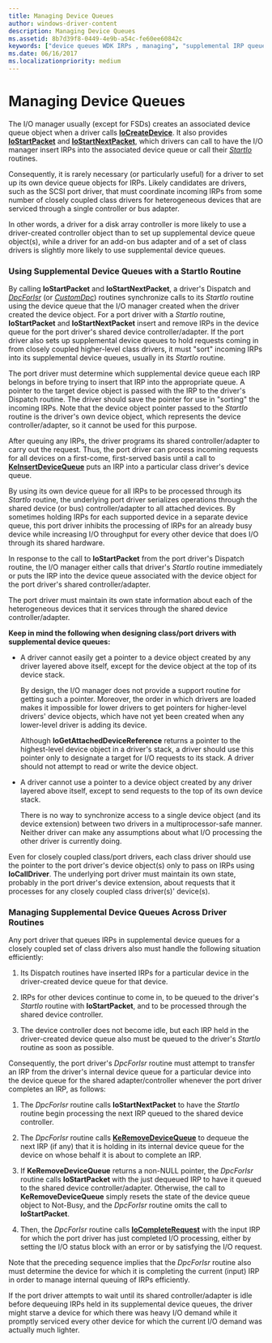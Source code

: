 ```yaml
---
title: Managing Device Queues
author: windows-driver-content
description: Managing Device Queues
ms.assetid: 8b7d39f8-0449-4e9b-a54c-fe60ee60842c
keywords: ["device queues WDK IRPs , managing", "supplemental IRP queues WDK kernel", "StartIo routines, supplemental device queues"]
ms.date: 06/16/2017
ms.localizationpriority: medium
---
```


# Managing Device Queues





The I/O manager usually (except for FSDs) creates an associated device queue object when a driver calls [**IoCreateDevice**](https://msdn.microsoft.com/library/windows/hardware/ff548397). It also provides [**IoStartPacket**](https://msdn.microsoft.com/library/windows/hardware/ff550370) and [**IoStartNextPacket**](https://msdn.microsoft.com/library/windows/hardware/ff550358), which drivers can call to have the I/O manager insert IRPs into the associated device queue or call their [*StartIo*](https://msdn.microsoft.com/library/windows/hardware/ff563858) routines.

Consequently, it is rarely necessary (or particularly useful) for a driver to set up its own device queue objects for IRPs. Likely candidates are drivers, such as the SCSI port driver, that must coordinate incoming IRPs from some number of closely coupled class drivers for heterogeneous devices that are serviced through a single controller or bus adapter.

In other words, a driver for a disk array controller is more likely to use a driver-created controller object than to set up supplemental device queue object(s), while a driver for an add-on bus adapter and of a set of class drivers is slightly more likely to use supplemental device queues.

### Using Supplemental Device Queues with a StartIo Routine

By calling **IoStartPacket** and **IoStartNextPacket**, a driver's Dispatch and [*DpcForIsr*](https://msdn.microsoft.com/library/windows/hardware/ff544079) (or [*CustomDpc*](https://msdn.microsoft.com/library/windows/hardware/ff542972)) routines synchronize calls to its *StartIo* routine using the device queue that the I/O manager created when the driver created the device object. For a port driver with a *StartIo* routine, **IoStartPacket** and **IoStartNextPacket** insert and remove IRPs in the device queue for the port driver's shared device controller/adapter. If the port driver also sets up supplemental device queues to hold requests coming in from closely coupled higher-level class drivers, it must "sort" incoming IRPs into its supplemental device queues, usually in its *StartIo* routine.

The port driver must determine which supplemental device queue each IRP belongs in before trying to insert that IRP into the appropriate queue. A pointer to the target device object is passed with the IRP to the driver's Dispatch routine. The driver should save the pointer for use in "sorting" the incoming IRPs. Note that the device object pointer passed to the *StartIo* routine is the driver's own device object, which represents the device controller/adapter, so it cannot be used for this purpose.

After queuing any IRPs, the driver programs its shared controller/adapter to carry out the request. Thus, the port driver can process incoming requests for all devices on a first-come, first-served basis until a call to [**KeInsertDeviceQueue**](https://msdn.microsoft.com/library/windows/hardware/ff552180) puts an IRP into a particular class driver's device queue.

By using its own device queue for all IRPs to be processed through its *StartIo* routine, the underlying port driver serializes operations through the shared device (or bus) controller/adapter to all attached devices. By sometimes holding IRPs for each supported device in a separate device queue, this port driver inhibits the processing of IRPs for an already busy device while increasing I/O throughput for every other device that does I/O through its shared hardware.

In response to the call to **IoStartPacket** from the port driver's Dispatch routine, the I/O manager either calls that driver's *StartIo* routine immediately or puts the IRP into the device queue associated with the device object for the port driver's shared controller/adapter.

The port driver must maintain its own state information about each of the heterogeneous devices that it services through the shared device controller/adapter.

**Keep in mind the following when designing class/port drivers with supplemental device queues:**

-   A driver cannot easily get a pointer to a device object created by any driver layered above itself, except for the device object at the top of its device stack.

    By design, the I/O manager does not provide a support routine for getting such a pointer. Moreover, the order in which drivers are loaded makes it impossible for lower drivers to get pointers for higher-level drivers' device objects, which have not yet been created when any lower-level driver is adding its device.

    Although **IoGetAttachedDeviceReference** returns a pointer to the highest-level device object in a driver's stack, a driver should use this pointer only to designate a target for I/O requests to its stack. A driver should not attempt to read or write the device object.

-   A driver cannot use a pointer to a device object created by any driver layered above itself, except to send requests to the top of its own device stack.

    There is no way to synchronize access to a single device object (and its device extension) between two drivers in a multiprocessor-safe manner. Neither driver can make any assumptions about what I/O processing the other driver is currently doing.

Even for closely coupled class/port drivers, each class driver should use the pointer to the port driver's device object(s) only to pass on IRPs using **IoCallDriver**. The underlying port driver must maintain its own state, probably in the port driver's device extension, about requests that it processes for any closely coupled class driver(s)' device(s).

### Managing Supplemental Device Queues Across Driver Routines

Any port driver that queues IRPs in supplemental device queues for a closely coupled set of class drivers also must handle the following situation efficiently:

1.  Its Dispatch routines have inserted IRPs for a particular device in the driver-created device queue for that device.

2.  IRPs for other devices continue to come in, to be queued to the driver's *StartIo* routine with **IoStartPacket**, and to be processed through the shared device controller.

3.  The device controller does not become idle, but each IRP held in the driver-created device queue also must be queued to the driver's *StartIo* routine as soon as possible.

Consequently, the port driver's *DpcForIsr* routine must attempt to transfer an IRP from the driver's internal device queue for a particular device into the device queue for the shared adapter/controller whenever the port driver completes an IRP, as follows:

1.  The *DpcForIsr* routine calls **IoStartNextPacket** to have the *StartIo* routine begin processing the next IRP queued to the shared device controller.

2.  The *DpcForIsr* routine calls [**KeRemoveDeviceQueue**](https://msdn.microsoft.com/library/windows/hardware/ff553156) to dequeue the next IRP (if any) that it is holding in its internal device queue for the device on whose behalf it is about to complete an IRP.

3.  If **KeRemoveDeviceQueue** returns a non-NULL pointer, the *DpcForIsr* routine calls **IoStartPacket** with the just dequeued IRP to have it queued to the shared device controller/adapter. Otherwise, the call to **KeRemoveDeviceQueue** simply resets the state of the device queue object to Not-Busy, and the *DpcForIsr* routine omits the call to **IoStartPacket**.

4.  Then, the *DpcForIsr* routine calls [**IoCompleteRequest**](https://msdn.microsoft.com/library/windows/hardware/ff548343) with the input IRP for which the port driver has just completed I/O processing, either by setting the I/O status block with an error or by satisfying the I/O request.

Note that the preceding sequence implies that the *DpcForIsr* routine also must determine the device for which it is completing the current (input) IRP in order to manage internal queuing of IRPs efficiently.

If the port driver attempts to wait until its shared controller/adapter is idle before dequeuing IRPs held in its supplemental device queues, the driver might starve a device for which there was heavy I/O demand while it promptly serviced every other device for which the current I/O demand was actually much lighter.

 

 




